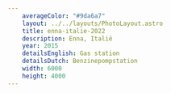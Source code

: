 ```yaml
---
    averageColor: "#9da6a7"
    layout: ../../layouts/PhotoLayout.astro
    title: enna-italie-2022
    description: Enna, Italië
    year: 2015
    detailsEnglish: Gas station
    detailsDutch: Benzinepompstation
    width: 6000
    height: 4000
---
```

